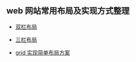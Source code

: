 ## web 网站常用布局及实现方式整理

- [双栏布局](/css整理/常见布局/双栏布局)

- [三栏布局](/css整理/常见布局/三栏布局)

- [grid 实现简单布局方案](/css整理/常见布局/grid实现简单布局方案)
